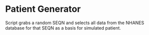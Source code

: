 # Patient Generator
Script grabs a random SEQN and selects all data from the NHANES database for that SEQN as a basis for simulated patient.
